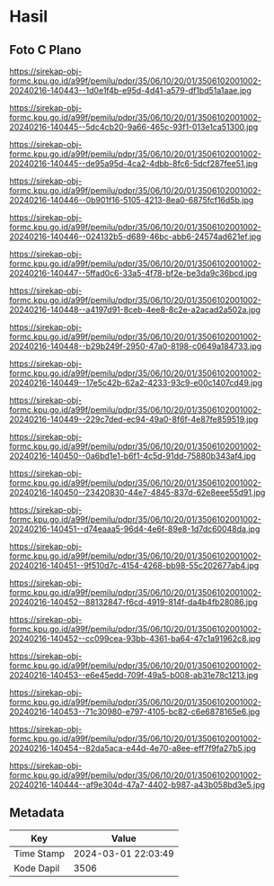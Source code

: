 # Hasil

## Foto C Plano

https://sirekap-obj-formc.kpu.go.id/a99f/pemilu/pdpr/35/06/10/20/01/3506102001002-20240216-140443--1d0e1f4b-e95d-4d41-a579-df1bd51a1aae.jpg

https://sirekap-obj-formc.kpu.go.id/a99f/pemilu/pdpr/35/06/10/20/01/3506102001002-20240216-140445--5dc4cb20-9a66-465c-93f1-013e1ca51300.jpg

https://sirekap-obj-formc.kpu.go.id/a99f/pemilu/pdpr/35/06/10/20/01/3506102001002-20240216-140445--de95a95d-4ca2-4dbb-8fc6-5dcf287fee51.jpg

https://sirekap-obj-formc.kpu.go.id/a99f/pemilu/pdpr/35/06/10/20/01/3506102001002-20240216-140446--0b901f16-5105-4213-8ea0-6875fcf16d5b.jpg

https://sirekap-obj-formc.kpu.go.id/a99f/pemilu/pdpr/35/06/10/20/01/3506102001002-20240216-140446--024132b5-d689-46bc-abb6-24574ad621ef.jpg

https://sirekap-obj-formc.kpu.go.id/a99f/pemilu/pdpr/35/06/10/20/01/3506102001002-20240216-140447--5ffad0c6-33a5-4f78-bf2e-be3da9c36bcd.jpg

https://sirekap-obj-formc.kpu.go.id/a99f/pemilu/pdpr/35/06/10/20/01/3506102001002-20240216-140448--a4197d91-8ceb-4ee8-8c2e-a2acad2a502a.jpg

https://sirekap-obj-formc.kpu.go.id/a99f/pemilu/pdpr/35/06/10/20/01/3506102001002-20240216-140448--b29b249f-2950-47a0-8198-c0649a184733.jpg

https://sirekap-obj-formc.kpu.go.id/a99f/pemilu/pdpr/35/06/10/20/01/3506102001002-20240216-140449--17e5c42b-62a2-4233-93c9-e00c1407cd49.jpg

https://sirekap-obj-formc.kpu.go.id/a99f/pemilu/pdpr/35/06/10/20/01/3506102001002-20240216-140449--229c7ded-ec94-49a0-8f6f-4e87fe859519.jpg

https://sirekap-obj-formc.kpu.go.id/a99f/pemilu/pdpr/35/06/10/20/01/3506102001002-20240216-140450--0a6bd1e1-b6f1-4c5d-91dd-75880b343af4.jpg

https://sirekap-obj-formc.kpu.go.id/a99f/pemilu/pdpr/35/06/10/20/01/3506102001002-20240216-140450--23420830-44e7-4845-837d-62e8eee55d91.jpg

https://sirekap-obj-formc.kpu.go.id/a99f/pemilu/pdpr/35/06/10/20/01/3506102001002-20240216-140451--d74eaaa5-96d4-4e6f-89e8-1d7dc60048da.jpg

https://sirekap-obj-formc.kpu.go.id/a99f/pemilu/pdpr/35/06/10/20/01/3506102001002-20240216-140451--9f510d7c-4154-4268-bb98-55c202677ab4.jpg

https://sirekap-obj-formc.kpu.go.id/a99f/pemilu/pdpr/35/06/10/20/01/3506102001002-20240216-140452--88132847-f6cd-4919-814f-da4b4fb28086.jpg

https://sirekap-obj-formc.kpu.go.id/a99f/pemilu/pdpr/35/06/10/20/01/3506102001002-20240216-140452--cc099cea-93bb-4361-ba64-47c1a91962c8.jpg

https://sirekap-obj-formc.kpu.go.id/a99f/pemilu/pdpr/35/06/10/20/01/3506102001002-20240216-140453--e6e45edd-709f-49a5-b008-ab31e78c1213.jpg

https://sirekap-obj-formc.kpu.go.id/a99f/pemilu/pdpr/35/06/10/20/01/3506102001002-20240216-140453--71c30980-e797-4105-bc82-c6e6878165e6.jpg

https://sirekap-obj-formc.kpu.go.id/a99f/pemilu/pdpr/35/06/10/20/01/3506102001002-20240216-140454--82da5aca-e44d-4e70-a8ee-eff7f9fa27b5.jpg

https://sirekap-obj-formc.kpu.go.id/a99f/pemilu/pdpr/35/06/10/20/01/3506102001002-20240216-140444--af9e304d-47a7-4402-b987-a43b058bd3e5.jpg


## Metadata

| Key        | Value               |
| ---------- | ------------------- |
| Time Stamp | 2024-03-01 22:03:49 |
| Kode Dapil | 3506                |



